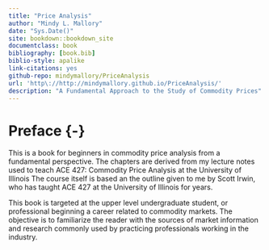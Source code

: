 ```yaml
--- 
title: "Price Analysis"
author: "Mindy L. Mallory"
date: "Sys.Date()"
site: bookdown::bookdown_site
documentclass: book
bibliography: [book.bib]
biblio-style: apalike
link-citations: yes
github-repo: mindymallory/PriceAnalysis
url: 'http\://http://mindymallory.github.io/PriceAnalysis/'
description: "A Fundamental Approach to the Study of Commodity Prices"
---
```


# Preface {-}

This is a book for beginners in commodity price analysis from a fundamental perspective. The chapters are derived from my lecture notes used to teach ACE 427: Commodity Price Analysis at the University of Illinois The course itself is based an the outline given to me by Scott Irwin, who has taught ACE 427 at the University of Illinois for years. 

This book is targeted at the upper level undergraduate student, or professional beginning a career related to commodity markets. The objective is to familiarize the reader with the sources of market information and research commonly used by practicing professionals working in the industry.
